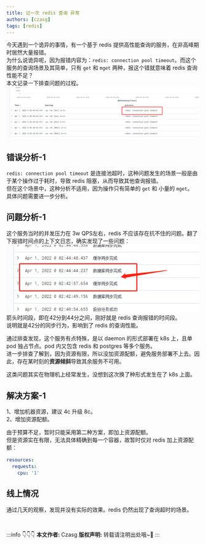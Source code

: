 ```yaml
---
title: 记一次 redis 查询 异常
authors: [czasg]
tags: [redis]
---
```


今天遇到一个诡异的事情，有一个基于 redis 提供高性能查询的服务，在非高峰期时居然大量报错。      
为什么说诡异呢，因为报错内容为：`redis: connection pool timeout`。而这个服务的查询场景及其简单，只有 `get` 和 `mget` 两种，报这个错就意味着 redis 查询性能不足？         
本文记录一下排查问题的过程。      
![](./1.1.png)

<!--truncate-->

## 错误分析-1
`redis: connection pool timeout` 是连接池超时，这种问题发生的场景一般是由于某个操作过于耗时，导致 redis 阻塞，从而导致其他查询报错。      
但在这个场景中，这种分析不适用，因为操作只有简单的 `get` 和 小量的 `mget`。      
具体问题需要进一步分析。

## 问题分析-1
这个服务当时的并发压力在 3w QPS左右，redis 不应该存在抗不住的问题。翻了下报错时间点的上下文日志，确实发现了一些问题：       
![](1.2.png)     
箭头时间段，即在42分到44分之间，刚好就是 redis 查询报错的时间段。     
说明就是42分的同步行为，影响到了 redis 的查询性能。   

通过排查发现，这个服务有点特殊，是以 daemon 的形式部署在 k8s 上，且单 pod 独占节点。pod 内又包含 redis 和 postgres 等多个服务。      
进一步排查了解到，因为资源有限，所以没加资源配额，避免服务部署不上去。因此，存在某时刻的**资源倾斜**导致其余服务不可用。
      
这类问题其实在物理机上经常发生，没想到这次换了种形式发生在了 k8s 上面。    

## 解决方案-1
1、增加机器资源，建议 4c 升级 8c。     
2、增加资源配额。   

由于预算不足，暂时只能采用第二种方案，即加上资源配额。    
但是资源实在有限，无法具体精确到每一个容器，故暂时仅对 redis 加上资源配额：  
```yaml
resources:
  requests:
    cpu: '1'
```


## 线上情况
通过几天的观察，发现并没有实际的效果。redis 仍然出现了查询超时的场景。


<br/>

:::info 👇👇👇
**本文作者:** Czasg
**版权声明:** 转载请注明出处哦~👮‍
:::